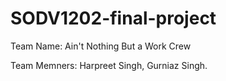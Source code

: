 # SODV1202-final-project

Team Name: Ain't Nothing But a Work Crew

Team Memners: Harpreet Singh, Gurniaz Singh.
